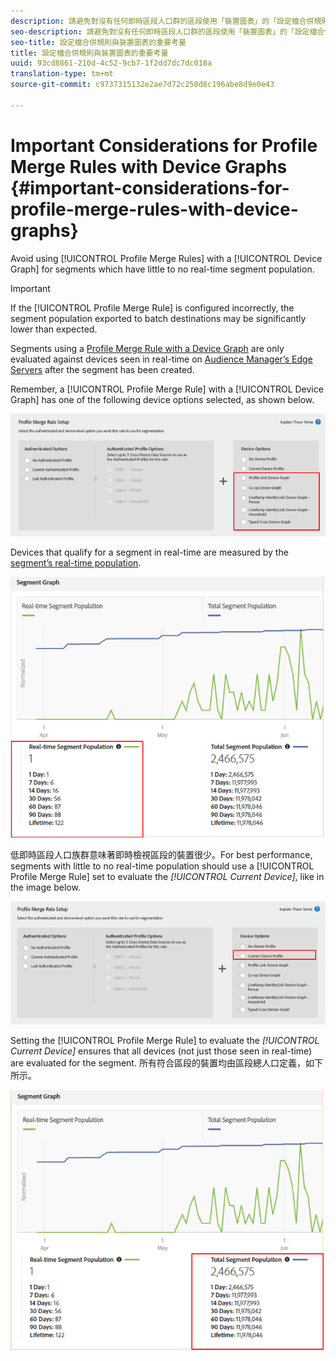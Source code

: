 ```yaml
---
description: 請避免對沒有任何即時區段人口群的區段使用「裝置圖表」的「設定檔合併規則」。
seo-description: 請避免對沒有任何即時區段人口群的區段使用「裝置圖表」的「設定檔合併規則」。
seo-title: 設定檔合併規則與裝置圖表的重要考量
title: 設定檔合併規則與裝置圖表的重要考量
uuid: 93cd8861-210d-4c52-9cb7-1f2dd7dc7dc018a
translation-type: tm+mt
source-git-commit: c9737315132e2ae7d72c250d8c196abe8d9e0e43

---
```



# Important Considerations for Profile Merge Rules with Device Graphs {#important-considerations-for-profile-merge-rules-with-device-graphs}

Avoid using [!UICONTROL Profile Merge Rules] with a [!UICONTROL Device Graph] for segments which have little to no real-time segment population.

>[!IMPORTANT]
>
>If the [!UICONTROL Profile Merge Rule] is configured incorrectly, the segment population exported to batch destinations may be significantly lower than expected.

Segments using a [Profile Merge Rule with a Device Graph](../../features/profile-merge-rules/merge-rule-targeting-options.md#device-graph-options) are only evaluated against devices seen in real-time on [Audience Manager’s Edge Servers](../../reference/system-components/components-edge.md) after the segment has been created.

Remember, a [!UICONTROL Profile Merge Rule] with a [!UICONTROL Device Graph] has one of the following device options selected, as shown below.

![](assets/pmr-considerations-1.png)

Devices that qualify for a segment in real-time are measured by the [segment’s real-time population](../../features/segments/segment-builder-data.md#segment-populations).

![](assets/pmr-considerations-2.png)

低即時區段人口族群意味著即時檢視區段的裝置很少。For best performance, segments with little to no real-time population should use a [!UICONTROL Profile Merge Rule] set to evaluate the *[!UICONTROL Current Device]*, like in the image below.

![](assets/pmr-considerations-3.png)

Setting the [!UICONTROL Profile Merge Rule] to evaluate the *[!UICONTROL Current Device]* ensures that all devices (not just those seen in real-time) are evaluated for the segment. 所有符合區段的裝置均由區段總人口定義，如下所示。

![](assets/pmr-considerations-4.png)